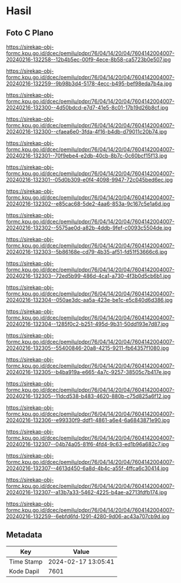 # Hasil

## Foto C Plano

https://sirekap-obj-formc.kpu.go.id/dcec/pemilu/pdpr/76/04/14/20/04/7604142004007-20240216-132258--12b4b5ec-00f9-4ece-8b58-ca5723b0e507.jpg

https://sirekap-obj-formc.kpu.go.id/dcec/pemilu/pdpr/76/04/14/20/04/7604142004007-20240216-132259--9b98b3d4-5178-4ecc-b495-bef98eda7b4a.jpg

https://sirekap-obj-formc.kpu.go.id/dcec/pemilu/pdpr/76/04/14/20/04/7604142004007-20240216-132300--4d50bdcd-e7d7-41e5-8c01-17b19d26b8cf.jpg

https://sirekap-obj-formc.kpu.go.id/dcec/pemilu/pdpr/76/04/14/20/04/7604142004007-20240216-132300--cfaea6e0-3fda-4f16-b4db-d79011c20b74.jpg

https://sirekap-obj-formc.kpu.go.id/dcec/pemilu/pdpr/76/04/14/20/04/7604142004007-20240216-132301--70f9ebe4-e2db-40cb-8b7c-0c60bcf15f13.jpg

https://sirekap-obj-formc.kpu.go.id/dcec/pemilu/pdpr/76/04/14/20/04/7604142004007-20240216-132301--05d0b309-e0f4-4098-9947-72c045bed6ec.jpg

https://sirekap-obj-formc.kpu.go.id/dcec/pemilu/pdpr/76/04/14/20/04/7604142004007-20240216-132302--e85cac68-5de2-4aa6-853a-9c167c5e1a6d.jpg

https://sirekap-obj-formc.kpu.go.id/dcec/pemilu/pdpr/76/04/14/20/04/7604142004007-20240216-132302--5575ae0d-a82b-4ddb-9fef-c0093c5504de.jpg

https://sirekap-obj-formc.kpu.go.id/dcec/pemilu/pdpr/76/04/14/20/04/7604142004007-20240216-132303--5b86168e-cd79-4b35-af51-fd51f53666c6.jpg

https://sirekap-obj-formc.kpu.go.id/dcec/pemilu/pdpr/76/04/14/20/04/7604142004007-20240216-132303--72ed5b99-486d-4ca1-a730-4f3b0d5cb6b1.jpg

https://sirekap-obj-formc.kpu.go.id/dcec/pemilu/pdpr/76/04/14/20/04/7604142004007-20240216-132304--050ae3dc-aa5a-423e-be1c-e5c840d6d386.jpg

https://sirekap-obj-formc.kpu.go.id/dcec/pemilu/pdpr/76/04/14/20/04/7604142004007-20240216-132304--1285f0c2-b251-495d-9b31-50dd193e7d87.jpg

https://sirekap-obj-formc.kpu.go.id/dcec/pemilu/pdpr/76/04/14/20/04/7604142004007-20240216-132305--55400846-20a8-4215-9211-fb64357f1080.jpg

https://sirekap-obj-formc.kpu.go.id/dcec/pemilu/pdpr/76/04/14/20/04/7604142004007-20240216-132305--b4ba919a-e665-4a7c-9257-38505c7b417e.jpg

https://sirekap-obj-formc.kpu.go.id/dcec/pemilu/pdpr/76/04/14/20/04/7604142004007-20240216-132305--11dcd538-b483-4620-880b-c75d825a6f12.jpg

https://sirekap-obj-formc.kpu.go.id/dcec/pemilu/pdpr/76/04/14/20/04/7604142004007-20240216-132306--e99330f9-ddf1-4861-a6e4-6a6843871e90.jpg

https://sirekap-obj-formc.kpu.go.id/dcec/pemilu/pdpr/76/04/14/20/04/7604142004007-20240216-132307--04b74a05-81f6-4fd4-9c63-ed1b96a682c7.jpg

https://sirekap-obj-formc.kpu.go.id/dcec/pemilu/pdpr/76/04/14/20/04/7604142004007-20240216-132307--4613d450-6a8d-4b4c-a55f-4ffca6c30414.jpg

https://sirekap-obj-formc.kpu.go.id/dcec/pemilu/pdpr/76/04/14/20/04/7604142004007-20240216-132307--a13b7a33-5462-4225-b4ae-a2713fdfb174.jpg

https://sirekap-obj-formc.kpu.go.id/dcec/pemilu/pdpr/76/04/14/20/04/7604142004007-20240216-132259--6ebfd6fd-1291-4280-9d06-ac43a707cb9d.jpg


## Metadata

| Key        | Value               |
| ---------- | ------------------- |
| Time Stamp | 2024-02-17 13:05:41 |
| Kode Dapil | 7601                |



